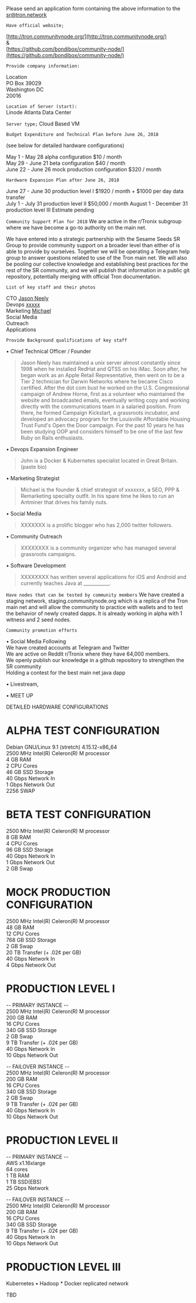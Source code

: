 Please send an application form containing the above information to the sr@tron.network  



`Have official website;`

[http://tron.communitynode.org/](http://tron.communitynode.org/)  
&  
[https://github.com/bondibox/community-node/](https://github.com/bondibox/community-node/)  



`Provide company information:`

Location   
PO Box 39029  
Washington DC  
20016  

`Location of Server (start):`   
Linode Atlanta Data Center  

`Server type;`
Cloud Based VM  


`Budget Expenditure and Technical Plan before June 26, 2018`

(see below for detailed hardware configurations)    

May 1 - May 28 alpha configuration $10 / month  
May 29 - June 21 beta configuration $40 / month  
June 22 - June 26 mock production configuration $320 / month  


`Hardware Expansion Plan after June 26, 2018`

June 27 - June 30 production level I $1920 / month + $1000 per day data transfer  
July 1 - July 31 production level II $50,000 / month 
August 1 - December 31 production level III Estimate pending  





`Community Support Plan for 2018`
We are active in the r/Tronix subgroup where we have become a go-to authority on the main net.   

We have entered into a strategic partnership with the Sesame Seeds SR Group to provide community support on a broader level than either of is able to provide by ourselves. Together we will be operating a Telegram help group to answer questions related to use of the Tron main net. We will also be pooling our collective knowledge and establishing best practices for the rest of the SR community, and we will publish that information in a public git repository, potentially merging with official Tron documentation.  



`List of key staff and their photos`

CTO				[Jason Neely](./jason_neely.jpg)    
Devops			[xxxxx](./photos/xxxxx)    
Marketing	 	[Michael](./photos/michael)  
Social Media  
Outreach  
Applications  




`Provide Background qualifications of key staff`

• Chief Technical Officer / Founder  
> Jason Neely has maintained a unix server almost constantly since 1998 when he installed RedHat and QTSS on his iMac. Soon after, he began work as an Apple Retail Representative, then went on to be a Tier 2 technician for Darwin Networks where he became Cisco certified. After the dot com bust he worked on the U.S. Congressional campaign of Andrew Horne, first as a volunteer who maintained the website and broadcasted emails, eventually writing copy and working directly with the communications team in a salaried position. From there, he formed Campaign Kickstart, a grassroots incubator, and developed an advocacy program for the Louisville Affordable Housing Trust Fund's Open the Door campaign. For the past 10 years he has been studying OOP and considers himself to be one of the last few Ruby on Rails enthusiasts.  

• Devops Expansion Engineer  
> John is a Docker & Kubernetes specialist located in Great Britain. (paste bio)  

• Marketing Strategist  
> Michael is the founder & chief strategist of xxxxxxx, a SEO, PPP & Remarketing specialty outfit. In his spare time he likes to run an Antminer that drives his family nuts.  


• Social Media  
> XXXXXXX is a prolific blogger who has 2,000 twitter followers.    


• Community Outreach    
> XXXXXXXX is a community organizer who has managed several grassroots campaigns.    

• Software Development    
>  XXXXXXXX has written several applications for iOS and Android and currently teaches Java at ___________.  






`Have nodes that can be tested by community members`
We have created a staging network, staging.communitynode.org which is a replica of the Tron main net and will allow the community to practice with wallets and to test the behavior of newly created dapps. It is already working in alpha with 1 witness and 2 seed nodes.  




`Community promotion efforts`

• Social Media Following  
We have created accounts at Telegram and Twitter  
We are active on Reddit r/Tronix where they have 64,000 members.  
We openly publish our knowledge in a github repository to strengthen the SR community  
Holding a contest for the best  main net java dapp 

• Livestream,   

• MEET UP  






DETAILED HARDWARE CONFIGURATIONS  


# ALPHA TEST CONFIGURATION  
Debian GNU/Linux 9.1 (stretch) 4.15.12-x86_64  
2500 MHz Intel(R) Celeron(R) M processor  
4	 	GB RAM    
2 		CPU Cores    
46 		GB SSD Storage    
40 		Gbps Network In    
1 		Gbps Network Out    
2256	SWAP  



# BETA TEST CONFIGURATION  
2500 MHz Intel(R) Celeron(R) M processor  
8 		GB RAM    
4 		CPU Cores    
96 		GB SSD Storage    
40 		Gbps Network In    
1 		Gbps Network Out    
2		GB Swap  





# MOCK PRODUCTION CONFIGURATION  
2500 MHz Intel(R) Celeron(R) M processor  
48 	GB RAM    
12 	CPU Cores    
768 	GB SSD Storage    
2	GB Swap  
20 	TB Transfer (+ .02¢ per GB)  
40 	Gbps Network In    
4 		Gbps Network Out    






# PRODUCTION LEVEL I  

-- PRIMARY INSTANCE --  
2500 MHz Intel(R) Celeron(R) M processor  
200 	GB RAM    
16 		CPU Cores    
340 	GB SSD Storage    
2		GB Swap  
9 		TB Transfer  (+ .02¢ per GB)  
40 		Gbps Network In    
10 		Gbps Network Out    


-- FAILOVER INSTANCE --  
2500 MHz Intel(R) Celeron(R) M processor  
200 	GB RAM    
16 		CPU Cores    
340 	GB SSD Storage    
2		GB Swap  
9 		TB Transfer  (+ .02¢ per GB)  
40 		Gbps Network In    
10 		Gbps Network Out    








# PRODUCTION LEVEL II  
-- PRIMARY INSTANCE --  
AWS 	x1.16xlarge  
64 		cores  
1 		TB RAM  
1		TB SSD(EBS)  
25		Gbps Network  

-- FAILOVER INSTANCE --  
2500 MHz Intel(R) Celeron(R) M processor  
200 	GB RAM    
16 		CPU Cores    
340 	GB SSD Storage    
9 		TB Transfer  (+ .02¢ per GB)  
40 		Gbps Network In    
10 		Gbps Network Out    







# PRODUCTION LEVEL III  
Kubernetes • Hadoop * Docker replicated network  

TBD  


